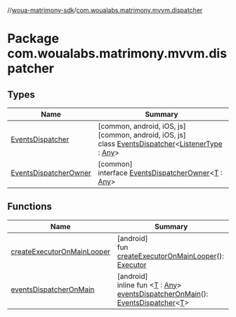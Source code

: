 //[woua-matrimony-sdk](../../index.md)/[com.woualabs.matrimony.mvvm.dispatcher](index.md)

# Package com.woualabs.matrimony.mvvm.dispatcher

## Types

| Name | Summary |
|---|---|
| [EventsDispatcher](-events-dispatcher/index.md) | [common, android, iOS, js]<br>[common, android, iOS, js]<br>class [EventsDispatcher](-events-dispatcher/index.md)<[ListenerType](-events-dispatcher/index.md) : [Any](https://kotlinlang.org/api/latest/jvm/stdlib/kotlin/-any/index.html)> |
| [EventsDispatcherOwner](-events-dispatcher-owner/index.md) | [common]<br>interface [EventsDispatcherOwner](-events-dispatcher-owner/index.md)<[T](-events-dispatcher-owner/index.md) : [Any](https://kotlinlang.org/api/latest/jvm/stdlib/kotlin/-any/index.html)> |

## Functions

| Name | Summary |
|---|---|
| [createExecutorOnMainLooper](create-executor-on-main-looper.md) | [android]<br>fun [createExecutorOnMainLooper](create-executor-on-main-looper.md)(): [Executor](https://developer.android.com/reference/kotlin/java/util/concurrent/Executor.html) |
| [eventsDispatcherOnMain](events-dispatcher-on-main.md) | [android]<br>inline fun <[T](events-dispatcher-on-main.md) : [Any](https://kotlinlang.org/api/latest/jvm/stdlib/kotlin/-any/index.html)> [eventsDispatcherOnMain](events-dispatcher-on-main.md)(): [EventsDispatcher](-events-dispatcher/index.md)<[T](events-dispatcher-on-main.md)> |
